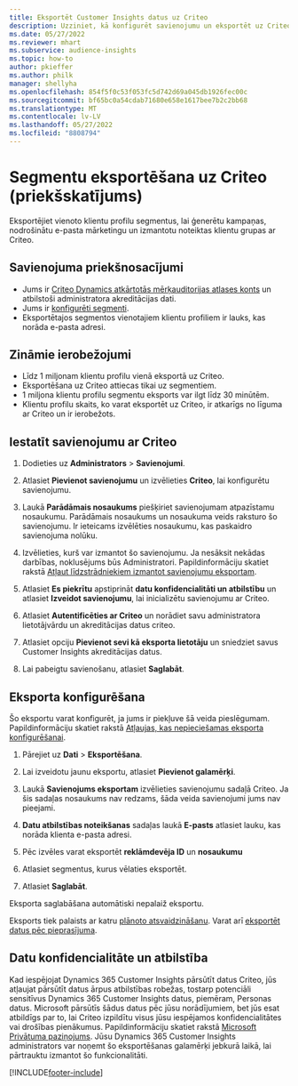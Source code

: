 ```yaml
---
title: Eksportēt Customer Insights datus uz Criteo
description: Uzziniet, kā konfigurēt savienojumu un eksportēt uz Criteo.
ms.date: 05/27/2022
ms.reviewer: mhart
ms.subservice: audience-insights
ms.topic: how-to
author: pkieffer
ms.author: philk
manager: shellyha
ms.openlocfilehash: 854f5f0c53f053fc5d742d69a045db1926fec00c
ms.sourcegitcommit: bf65bc0a54cdab71680e658e1617bee7b2c2bb68
ms.translationtype: MT
ms.contentlocale: lv-LV
ms.lasthandoff: 05/27/2022
ms.locfileid: "8808794"
---
```

# <a name="export-segments-to-criteo-preview"></a>Segmentu eksportēšana uz Criteo (priekšskatījums)

Eksportējiet vienoto klientu profilu segmentus, lai ģenerētu kampaņas, nodrošinātu e-pasta mārketingu un izmantotu noteiktas klientu grupas ar Criteo.

## <a name="prerequisites-for-connection"></a>Savienojuma priekšnosacījumi

-   Jums ir [Criteo Dynamics atkārtotās mērķauditorijas atlases konts](https://www.criteo.com/login/) un atbilstoši administratora akreditācijas dati.
-   Jums ir [konfigurēti segmenti](segments.md).
-   Eksportētajos segmentos vienotajiem klientu profiliem ir lauks, kas norāda e-pasta adresi.

## <a name="known-limitations"></a>Zināmie ierobežojumi

- Līdz 1 miljonam klientu profilu vienā eksportā uz Criteo.
- Eksportēšana uz Criteo attiecas tikai uz segmentiem.
- 1 miljona klientu profilu segmentu eksports var ilgt līdz 30 minūtēm. 
- Klientu profilu skaits, ko varat eksportēt uz Criteo, ir atkarīgs no līguma ar Criteo un ir ierobežots.

## <a name="set-up-connection-to-criteo"></a>Iestatīt savienojumu ar Criteo

1. Dodieties uz **Administrators** > **Savienojumi**.

1. Atlasiet **Pievienot savienojumu** un izvēlieties **Criteo**, lai konfigurētu savienojumu.

1. Laukā **Parādāmais nosaukums** piešķiriet savienojumam atpazīstamu nosaukumu. Parādāmais nosaukums un nosaukuma veids raksturo šo savienojumu. Ir ieteicams izvēlēties nosaukumu, kas paskaidro savienojuma nolūku.

1. Izvēlieties, kurš var izmantot šo savienojumu. Ja nesāksit nekādas darbības, noklusējums būs Administratori. Papildinformāciju skatiet rakstā [Atļaut līdzstrādniekiem izmantot savienojumu eksportam](connections.md#allow-contributors-to-use-a-connection-for-exports).

1. Atlasiet **Es piekrītu** apstiprināt **datu konfidencialitāti un atbilstību** un atlasiet **Izveidot savienojumu**, lai inicializētu savienojumu ar Criteo.

1. Atlasiet **Autentificēties ar Criteo** un norādiet savu administratora lietotājvārdu un akreditācijas datus criteo. 

1. Atlasiet opciju **Pievienot sevi kā eksporta lietotāju** un sniedziet savus Customer Insights akreditācijas datus.

1. Lai pabeigtu savienošanu, atlasiet **Saglabāt**.

## <a name="configure-an-export"></a>Eksporta konfigurēšana

Šo eksportu varat konfigurēt, ja jums ir piekļuve šā veida pieslēgumam. Papildinformāciju skatiet rakstā [Atļaujas, kas nepieciešamas eksporta konfigurēšanai](export-destinations.md#set-up-a-new-export).

1. Pārejiet uz **Dati** > **Eksportēšana**.

1. Lai izveidotu jaunu eksportu, atlasiet **Pievienot galamērķi**.

1. Laukā **Savienojums eksportam** izvēlieties savienojumu sadaļā Criteo. Ja šis sadaļas nosaukums nav redzams, šāda veida savienojumi jums nav pieejami. 

1. **Datu atbilstības noteikšanas** sadaļas laukā **E-pasts** atlasiet lauku, kas norāda klienta e-pasta adresi. 

1. Pēc izvēles varat eksportēt **reklāmdevēja ID** un **nosaukumu**

1. Atlasiet segmentus, kurus vēlaties eksportēt. 

1. Atlasiet **Saglabāt**.

Eksporta saglabāšana automātiski nepalaiž eksportu.

Eksports tiek palaists ar katru [plānoto atsvaidzināšanu](system.md#schedule-tab). Varat arī [eksportēt datus pēc pieprasījuma](export-destinations.md#run-exports-on-demand). 

## <a name="data-privacy-and-compliance"></a>Datu konfidencialitāte un atbilstība

Kad iespējojat Dynamics 365 Customer Insights pārsūtīt datus Criteo, jūs atļaujat pārsūtīt datus ārpus atbilstības robežas, tostarp potenciāli sensitīvus Dynamics 365 Customer Insights datus, piemēram, Personas datus. Microsoft pārsūtīs šādus datus pēc jūsu norādījumiem, bet jūs esat atbildīgs par to, lai Criteo izpildītu visus jūsu iespējamos konfidencialitātes vai drošības pienākumus. Papildinformāciju skatiet rakstā [Microsoft Privātuma paziņojums](https://go.microsoft.com/fwlink/?linkid=396732).
Jūsu Dynamics 365 Customer Insights administrators var noņemt šo eksportēšanas galamērķi jebkurā laikā, lai pārtrauktu izmantot šo funkcionalitāti.


[!INCLUDE[footer-include](includes/footer-banner.md)]
